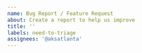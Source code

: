 ```yaml
---
name: Bug Report / Feature Request
about: Create a report to help us improve
title: ''
labels: need-to-triage
assignees: '@aksatlanta'
---
```

